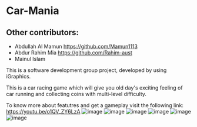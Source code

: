# Car-Mania

## Other contributors:
- Abdullah Al Mamun https://github.com/Mamun1113
- Abdur Rahim Mia https://github.com/Rahim-aust
- Mainul Islam



This is a software development group project, developed by using iGraphics.

This is a car racing game which will give you old day's exciting feeling of car running and collecting coins with multi-level difficulty.

To know more about featutres and get a gameplay visit the following link: https://youtu.be/o1QV_ZY6LzA
![image](https://user-images.githubusercontent.com/66373332/236643243-fc739467-f55a-4421-9566-0d9a1462d9a6.png)
![image](https://user-images.githubusercontent.com/66373332/236643251-abb493fc-7ba8-49e8-8bf1-58dad1c05fbc.png)
![image](https://user-images.githubusercontent.com/66373332/236643255-55338822-ce44-4ec5-b27d-9827f2fab6b8.png)
![image](https://user-images.githubusercontent.com/66373332/236643259-161557ae-224f-4b7a-b5c7-a19014c7819e.png)
![image](https://user-images.githubusercontent.com/66373332/236643265-a7a3399a-cabd-4a1a-b9fb-7ace5ca6319c.png)
![image](https://user-images.githubusercontent.com/66373332/236643266-9a12ff6e-db22-49ed-8456-f92749315605.png)

